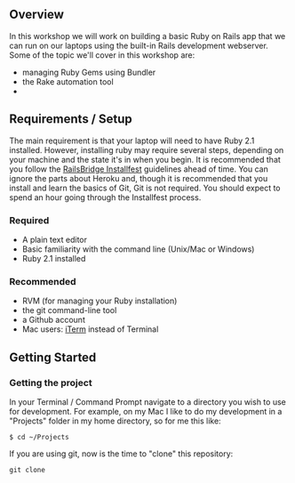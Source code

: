 ## Overview
In this workshop we will work on building a basic Ruby on Rails app that we can run on our laptops using the built-in Rails development webserver. Some of the topic we'll cover in this workshop are:

* managing Ruby Gems using Bundler
* the Rake automation tool
* 


## Requirements / Setup
The main requirement is that your laptop will need to have Ruby 2.1 installed. However, installing ruby may require several steps, depending on your machine and the state it's in when you begin. It is recommended that you follow the [RailsBridge Installfest](http://installfest.railsbridge.org/installfest/installfest) guidelines ahead of time. You can ignore the parts about Heroku and, though it is recommended that you install and learn the basics of Git, Git is not required. You should expect to spend an hour going through the Installfest process.

### Required
* A plain text editor
* Basic familiarity with the command line (Unix/Mac or Windows)
* Ruby 2.1 installed

### Recommended
* RVM (for managing your Ruby installation)
* the git command-line tool
* a Github account
* Mac users: [iTerm](http://iterm2.com/) instead of Terminal


## Getting Started

### Getting the project

In your Terminal / Command Prompt navigate to a directory you wish to use for development. For example, on my Mac I like to do my development in a "Projects" folder in my home directory, so for me this like:

    $ cd ~/Projects
    
If you are using git, now is the time to "clone" this repository:

    git clone 
  



